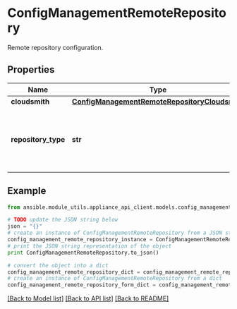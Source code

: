 # ConfigManagementRemoteRepository

Remote repository configuration.

## Properties
Name | Type | Description | Notes
------------ | ------------- | ------------- | -------------
**cloudsmith** | [**ConfigManagementRemoteRepositoryCloudsmith**](ConfigManagementRemoteRepositoryCloudsmith.md) |  | [optional] 
**repository_type** | **str** | The type of remote repository used for storing the software packages. | [optional] 

## Example

```python
from ansible.module_utils.appliance_api_client.models.config_management_remote_repository import ConfigManagementRemoteRepository

# TODO update the JSON string below
json = "{}"
# create an instance of ConfigManagementRemoteRepository from a JSON string
config_management_remote_repository_instance = ConfigManagementRemoteRepository.from_json(json)
# print the JSON string representation of the object
print ConfigManagementRemoteRepository.to_json()

# convert the object into a dict
config_management_remote_repository_dict = config_management_remote_repository_instance.to_dict()
# create an instance of ConfigManagementRemoteRepository from a dict
config_management_remote_repository_form_dict = config_management_remote_repository.from_dict(config_management_remote_repository_dict)
```
[[Back to Model list]](../README.md#documentation-for-models) [[Back to API list]](../README.md#documentation-for-api-endpoints) [[Back to README]](../README.md)


